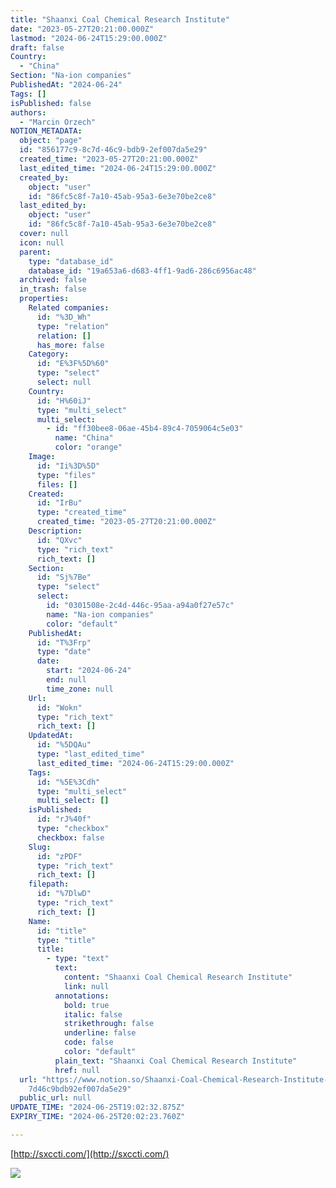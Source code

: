 ```yaml
---
title: "Shaanxi Coal Chemical Research Institute"
date: "2023-05-27T20:21:00.000Z"
lastmod: "2024-06-24T15:29:00.000Z"
draft: false
Country:
  - "China"
Section: "Na-ion companies"
PublishedAt: "2024-06-24"
Tags: []
isPublished: false
authors:
  - "Marcin Orzech"
NOTION_METADATA:
  object: "page"
  id: "856177c9-8c7d-46c9-bdb9-2ef007da5e29"
  created_time: "2023-05-27T20:21:00.000Z"
  last_edited_time: "2024-06-24T15:29:00.000Z"
  created_by:
    object: "user"
    id: "86fc5c8f-7a10-45ab-95a3-6e3e70be2ce8"
  last_edited_by:
    object: "user"
    id: "86fc5c8f-7a10-45ab-95a3-6e3e70be2ce8"
  cover: null
  icon: null
  parent:
    type: "database_id"
    database_id: "19a653a6-d683-4ff1-9ad6-286c6956ac48"
  archived: false
  in_trash: false
  properties:
    Related companies:
      id: "%3D_Wh"
      type: "relation"
      relation: []
      has_more: false
    Category:
      id: "E%3F%5D%60"
      type: "select"
      select: null
    Country:
      id: "H%60iJ"
      type: "multi_select"
      multi_select:
        - id: "ff30bee8-06ae-45b4-89c4-7059064c5e03"
          name: "China"
          color: "orange"
    Image:
      id: "Ii%3D%5D"
      type: "files"
      files: []
    Created:
      id: "IrBu"
      type: "created_time"
      created_time: "2023-05-27T20:21:00.000Z"
    Description:
      id: "QXvc"
      type: "rich_text"
      rich_text: []
    Section:
      id: "Sj%7Be"
      type: "select"
      select:
        id: "0301508e-2c4d-446c-95aa-a94a0f27e57c"
        name: "Na-ion companies"
        color: "default"
    PublishedAt:
      id: "T%3Frp"
      type: "date"
      date:
        start: "2024-06-24"
        end: null
        time_zone: null
    Url:
      id: "Wokn"
      type: "rich_text"
      rich_text: []
    UpdatedAt:
      id: "%5DQAu"
      type: "last_edited_time"
      last_edited_time: "2024-06-24T15:29:00.000Z"
    Tags:
      id: "%5E%3Cdh"
      type: "multi_select"
      multi_select: []
    isPublished:
      id: "rJ%40f"
      type: "checkbox"
      checkbox: false
    Slug:
      id: "zPDF"
      type: "rich_text"
      rich_text: []
    filepath:
      id: "%7DlwD"
      type: "rich_text"
      rich_text: []
    Name:
      id: "title"
      type: "title"
      title:
        - type: "text"
          text:
            content: "Shaanxi Coal Chemical Research Institute"
            link: null
          annotations:
            bold: true
            italic: false
            strikethrough: false
            underline: false
            code: false
            color: "default"
          plain_text: "Shaanxi Coal Chemical Research Institute"
          href: null
  url: "https://www.notion.so/Shaanxi-Coal-Chemical-Research-Institute-856177c98c\
    7d46c9bdb92ef007da5e29"
  public_url: null
UPDATE_TIME: "2024-06-25T19:02:32.875Z"
EXPIRY_TIME: "2024-06-25T20:02:23.760Z"

---
```



[http://sxccti.com/](http://sxccti.com/)


![](https://prod-files-secure.s3.us-west-2.amazonaws.com/0fcadabe-728f-4383-92e1-0d00928b07fb/ba3606e4-63ad-43a8-8876-c25301ceaac0/Untitled.jpeg?X-Amz-Algorithm=AWS4-HMAC-SHA256&X-Amz-Content-Sha256=UNSIGNED-PAYLOAD&X-Amz-Credential=AKIAT73L2G45HZZMZUHI%2F20240625%2Fus-west-2%2Fs3%2Faws4_request&X-Amz-Date=20240625T190223Z&X-Amz-Expires=3600&X-Amz-Signature=60931e2ec56c96acd692744a2f2960504fd3e94d08a280485e096bf65acc51a9&X-Amz-SignedHeaders=host&x-id=GetObject)


